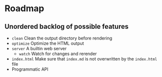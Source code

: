 # Roadmap
## Unordered backlog of possible features

- `clean` Clean the output directory before rendering
- `optimize` Optimize the HTML output
- `server` A builtin web server
    - `watch` Watch for changes and rerender
- `index.html`  Make sure that `index.md` is not overwritten by the `index.html` file
- Programmatic API